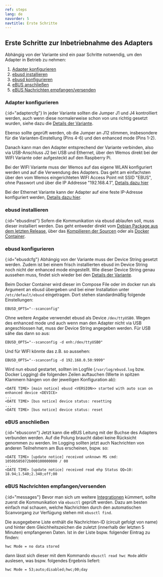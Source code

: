 ```yaml
---
ref: steps
lang: de
navorder: 5
navtitle: Erste Schritte
---
```

## Erste Schritte zur Inbetriebnahme des Adapters
Abhängig von der Variante sind ein paar Schritte notwendig, um den Adapter in Betrieb zu nehmen:

1. [Adapter konfigurieren](#adaptercfg)
2. [ebusd installieren](#ebusdinst)
3. [ebusd konfigurieren](#ebusdcfg)
4. [eBUS anschließen](#ebusconn)
5. [eBUS Nachrichten empfangen/versenden](#messages)

### Adapter konfigurieren
{:id="adaptercfg"}
In jeder Variante sollten die Jumper J1 und J4 kontrolliert werden, auch wenn diese normalerweise schon von uns richtig
gesetzt wurden, siehe dazu die [Details der Variante](index#variants).

Ebenso sollte geprüft werden, ob die Jumper an J12 stimmen, insbesondere für die Varianten-Einstellung (Pins 4-6) und
den enhanced mode (Pins 1-2).

Danach kann man den Adapter entsprechend der Variante verbinden, also via USB-Anschluss J2 bei USB und Ethernet, über
den Wemos direkt bei der WIFI Variante oder aufgesteckt auf den Raspberry Pi.

Bei der WIFI Variante muss der Wemos auf das eigene WLAN konfiguriert werden und auf die Verwendung des Adapters.
Das geht am einfachsten über den vom Wemos eingerichteten WIFI Access Point mit SSID "EBUS", ohne Passwort und über die
IP Addresse "192.168.4.1", [Details dazu hier](wemosebus#ebusd-esp)

Bei der Ethernet Variante kann der Adapter auf eine feste IP-Adresse konfiguriert werden, [Details dazu hier](picfirmware#ethernetconfig).

### ebusd installieren
{:id="ebusdinst"}
Sofern die Kommunikation via ebusd ablaufen soll, muss dieser installiert werden.
Das geht entweder direkt vom [Debian Package aus dem letzten Release](https://github.com/john30/ebusd/releases/latest),
über das [Kompilieren der Sourcen](https://github.com/john30/ebusd/wiki/1.-Build-and-install)
oder als [Docker Container](https://hub.docker.com/repository/docker/john30/ebusd/).

### ebusd konfigurieren
{:id="ebusdcfg"}
Abhängig von der Variante muss der Device String gesetzt werden. Zudem ist bei einem frisch installierten ebusd im
Device String noch nicht der enhanced mode eingestellt.
Wie dieser Device String genau aussehen muss, findet sich wieder bei den [Details der Variante](index#variants).

Beim Docker Container wird dieser im Compose File oder im docker run als Argument an ebusd übergeben und bei einer
Installation unter `/etc/default/ebusd` eingetragen. Dort stehen standardmäßig folgende Einstellungen:

`EBUSD_OPTS="--scanconfig"`

Ohne weitere Angabe verwendet ebusd als Device `/dev/ttyUSB0`. Wegen des enhanced mode und auch wenn man den Adapter
nicht via USB angeschlossen hat, muss der Device String angegeben werden. Für USB sähe das dann so aus:

`EBUSD_OPTS="--scanconfig -d enh:/dev/ttyUSB0"`

Und für WIFI könnte das z.B. so aussehen:

`EBUSD_OPTS="--scanconfig -d 192.168.0.50:9999"`

Wird nun ebusd gestartet, sollten im Logfile (`/var/log/ebusd.log` bzw. Docker Logging) die folgenden Zeilen auftauchen
(Werte in spitzen Klammern hängen von der jeweiligen Konfiguration ab):
```
<DATE TIME> [main notice] ebusd <VERSION>> started with auto scan on enhanced device <DEVICE>
...
<DATE TIME> [bus notice] device status: resetting
...
<DATE TIME> [bus notice] device status: reset
```

### eBUS anschließen
{:id="ebusconn"}
Jetzt kann die eBUS Leitung mit der Buchse des Adapters verbunden werden. Auf die Polung braucht dabei keine Rücksicht
genommen zu werden.
Im Logging sollten jetzt auch Nachrichten von anderen Teilnehmern am Bus erscheinen, bspw. so:
```
<DATE TIME> [update notice] received unknown MS cmd: 1050b505072b000100000000 / 00
...
<DATE TIME> [update notice] received read ehp Status QQ=10: 18.94;1.540;2.340;off;00
```

### eBUS Nachrichten empfangen/versenden
{:id="messages"}
Bevor man sich um weitere [Integrationen](https://github.com/john30/ebusd/wiki/7.-Integrations) kümmert, sollte zuerst
die Kommunikation via `ebusctl` geprüft werden. Dazu am besten einfach mal schauen, welche Nachrichten durch den
automatischen Scanvorgang zur Verfügung stehen mit `ebusctl find`.  

Die ausgegebene Liste enthält die Nachrichten-ID (circuit gefolgt von name) und hinter dem Gleichheitszeichen die
zuletzt (innerhalb der letzten 5 Minuten) empfangenen Daten. Ist in der Liste bspw. folgender Eintrag zu finden:

`hwc Mode = no data stored`

dann lässt sich dieser mit dem Kommando `ebusctl read hwc Mode` aktiv auslesen, was bspw. folgendes Ergebnis liefert:

`hwc Mode = 53;auto;disabled;hwc;00;day`

